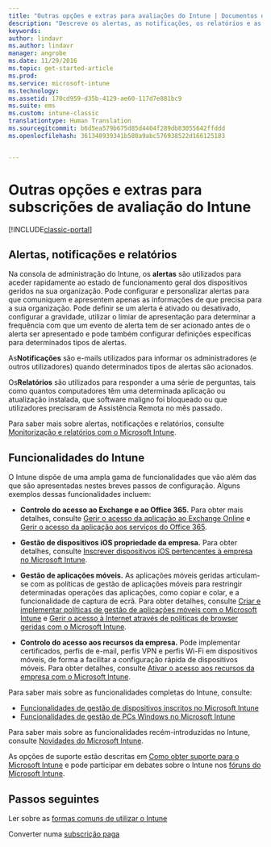 ```yaml
---
title: "Outras opções e extras para avaliações do Intune | Documentos da Microsoft"
description: "Descreve os alertas, as notificações, os relatórios e as capacidades gerais do Intune que é necessário saber quando se inscreve numa avaliação gratuita de 30 dias do Intune"
keywords: 
author: lindavr
ms.author: lindavr
manager: angrobe
ms.date: 11/29/2016
ms.topic: get-started-article
ms.prod: 
ms.service: microsoft-intune
ms.technology: 
ms.assetid: 170cd959-d35b-4129-ae60-117d7e881bc9
ms.suite: ems
ms.custom: intune-classic
translationtype: Human Translation
ms.sourcegitcommit: b6d5ea579b675d85d4404f289db83055642ffddd
ms.openlocfilehash: 361348939341b580a9abc576938522d166125183


---
```


# <a name="other-options-and-extras-for-intune-evaluation-subscriptions"></a>Outras opções e extras para subscrições de avaliação do Intune

[!INCLUDE[classic-portal](../includes/classic-portal.md)]

## <a name="alerts-notifications-and-reports"></a>Alertas, notificações e relatórios
Na consola de administração do Intune, os **alertas** são utilizados para aceder rapidamente ao estado de funcionamento geral dos dispositivos geridos na sua organização. Pode configurar e personalizar alertas para que comuniquem e apresentem apenas as informações de que precisa para a sua organização. Pode definir se um alerta é ativado ou desativado, configurar a gravidade, utilizar o limiar de apresentação para determinar a frequência com que um evento de alerta tem de ser acionado antes de o alerta ser apresentado e pode também configurar definições específicas para determinados tipos de alertas.

As**Notificações** são e-mails utilizados para informar os administradores (e outros utilizadores) quando determinados tipos de alertas são acionados.

Os**Relatórios** são utilizados para responder a uma série de perguntas, tais como quantos computadores têm uma determinada aplicação ou atualização instalada, que software maligno foi bloqueado ou que utilizadores precisaram de Assistência Remota no mês passado.

Para saber mais sobre alertas, notificações e relatórios, consulte [Monitorização e relatórios com o Microsoft Intune](/Intune/Deploy-Use/monitoring-and-reports-with-microsoft-intune).

## <a name="intune-capabilities"></a>Funcionalidades do Intune
O Intune dispõe de uma ampla gama de funcionalidades que vão além das que são apresentadas nestes breves passos de configuração. Alguns exemplos dessas funcionalidades incluem:

-   **Controlo do acesso ao Exchange e ao Office 365.** Para obter mais detalhes, consulte [Gerir o acesso da aplicação ao Exchange Online](https://docs.microsoft.com/en-us/intune/deploy-use/restrict-access-to-email-and-o365-services-with-microsoft-intune) e [Gerir o acesso da aplicação aos serviços do Office 365](https://docs.microsoft.com/en-us/intune/deploy-use/restrict-access-to-email-and-o365-services-with-microsoft-intune).

-   **Gestão de dispositivos iOS propriedade da empresa.** Para obter detalhes, consulte [Inscrever dispositivos iOS pertencentes à empresa no Microsoft Intune](/Intune/Deploy-Use/enroll-corporate-owned-ios-devices-in-microsoft-intune).

-   **Gestão de aplicações móveis.** As aplicações móveis geridas articulam-se com as políticas de gestão de aplicações móveis para restringir determinadas operações das aplicações, como copiar e colar, e a funcionalidade de captura de ecrã. Para obter detalhes, consulte [Criar e implementar políticas de gestão de aplicações móveis com o Microsoft Intune](/Intune/Deploy-Use/create-and-deploy-mobile-app-management-policies-with-microsoft-intune) e [Gerir o acesso à Internet através de políticas de browser geridas com o Microsoft Intune](/Intune/Deploy-Use/manage-internet-access-using-managed-browser-policies).

-   **Controlo do acesso aos recursos da empresa.** Pode implementar certificados, perfis de e-mail, perfis VPN e perfis Wi-Fi em dispositivos móveis, de forma a facilitar a configuração rápida de dispositivos móveis. Para obter detalhes, consulte [Ativar o acesso aos recursos da empresa com o Microsoft Intune](/Intune/Deploy-Use/enable-access-to-company-resources-with-microsoft-intune).

Para saber mais sobre as funcionalidades completas do Intune, consulte:
- [Funcionalidades de gestão de dispositivos inscritos no Microsoft Intune](/intune/get-started/mobile-device-management-capabilities-in-microsoft-intune)
- [Funcionalidades de gestão de PCs Windows no Microsoft Intune](/intune/get-started/windows-pc-management-capabilities-in-microsoft-intune)

Para saber mais sobre as funcionalidades recém-introduzidas no Intune, consulte [Novidades do Microsoft Intune](/Intune/Deploy-Use/whats-new-in-microsoft-intune).

As opções de suporte estão descritas em [Como obter suporte para o Microsoft Intune](/Intune/Troubleshoot/how-to-get-support-for-microsoft-intune) e pode participar em debates sobre o Intune nos [fóruns do Microsoft Intune](https://social.technet.microsoft.com/Forums/en-US/home?forum=microsoftintuneprod).

## <a name="next-steps"></a>Passos seguintes
Ler sobre as [formas comuns de utilizar o Intune](common-ways-to-use-intune.md)

Converter numa [subscrição paga](get-started-with-a-30-day-trial-of-microsoft-intune-step-7.md)



<!--HONumber=Dec16_HO2-->


